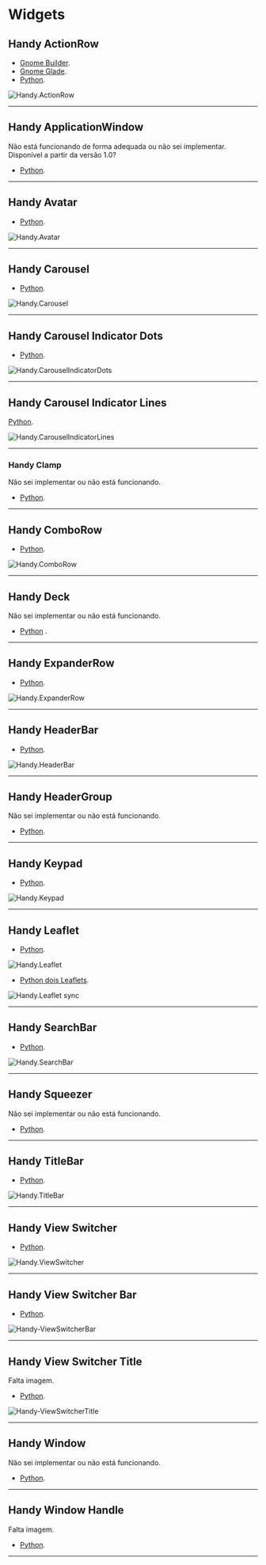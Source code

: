 # Widgets

## Handy ActionRow

- [Gnome Builder](https://github.com/natorsc/gui-python-gtk/tree/master/src/gtk3-libhandy/actionrow/builder).
- [Gnome Glade](https://github.com/natorsc/gui-python-gtk/tree/master/src/gtk3-libhandy/actionrow/glade).
- [Python](https://github.com/natorsc/gui-python-gtk/tree/master/src/gtk3-libhandy/actionrow).

![Handy.ActionRow](images/gtk3-libhandy/pygobject-hdy-actionrow.webp)

---

## Handy ApplicationWindow

Não está funcionando de forma adequada ou não sei implementar. Disponível a partir da versão 1.0?

- [Python](https://github.com/natorsc/gui-python-gtk/tree/master/src/gtk3-libhandy/actionrow).

---

## Handy Avatar

- [Python](https://github.com/natorsc/gui-python-gtk/tree/master/src/gtk3-libhandy/avatar).

![Handy.Avatar](images/gtk3-libhandy/pygobject-hdy-avatar.webp)

---

## Handy Carousel

- [Python](https://github.com/natorsc/gui-python-gtk/tree/master/src/gtk3-libhandy/carousel).

![Handy.Carousel](images/gtk3-libhandy/pygobject-hdy-carousel.webp)

---

## Handy Carousel Indicator Dots

- [Python](https://github.com/natorsc/gui-python-gtk/tree/master/src/gtk3-libhandy/carousel-indicator-dots).

![Handy.CarouselIndicatorDots](images/gtk3-libhandy/pygobject-hdy-carousel-indicator-dots.webp)

---

## Handy Carousel Indicator Lines

[Python](https://github.com/natorsc/gui-python-gtk/tree/master/src/gtk3-libhandy/carousel-indicator-lines).

![Handy.CarouselIndicatorLines](images/gtk3-libhandy/pygobject-hdy-carousel-indicator-lines.webp)

---

### Handy Clamp

Não sei implementar ou não está funcionando.

- [Python](https://github.com/natorsc/gui-python-gtk/tree/master/src/gtk3-libhandy/clamp).

---

## Handy ComboRow

- [Python](https://github.com/natorsc/gui-python-gtk/tree/master/src/gtk3-libhandy/comborow).

![Handy.ComboRow](images/gtk3-libhandy/pygobject-hdy-comborow.webp)

---

## Handy Deck

Não sei implementar ou não está funcionando.

- [Python](https://github.com/natorsc/gui-python-gtk/tree/master/src/gtk3-libhandy/deck) .

---

## Handy ExpanderRow

* [Python](https://github.com/natorsc/gui-python-gtk/tree/master/src/gtk3-libhandy/expanderrow).

![Handy.ExpanderRow](images/gtk3-libhandy/pygobject-hdy-expanderrow.webp)

---

## Handy HeaderBar

- [Python](https://github.com/natorsc/gui-python-gtk/tree/master/src/gtk3-libhandy/headerbar).

![Handy.HeaderBar](images/gtk3-libhandy/pygobject-hdy-headerbar.webp)

---

## Handy HeaderGroup

Não sei implementar ou não está funcionando.

- [Python](https://github.com/natorsc/gui-python-gtk/tree/master/src/gtk3-libhandy/headergroup).

---

## Handy Keypad

- [Python](https://github.com/natorsc/gui-python-gtk/tree/master/src/gtk3-libhandy/keypad).

![Handy.Keypad](images/gtk3-libhandy/pygobject-hdy-keypad.webp)

---

## Handy Leaflet

- [Python](https://github.com/natorsc/gui-python-gtk/tree/master/src/gtk3-libhandy/leaflet).

![Handy.Leaflet](images/gtk3-libhandy/pygobject-hdy-leaflet.webp)

- [Python dois Leaflets](https://github.com/natorsc/gui-python-gtk/tree/master/src/gtk3-libhandy/leaflet).

![Handy.Leaflet sync](images/gtk3-libhandy/pygobject-hdy-leaflet-sync.webp)

---

## Handy SearchBar

- [Python](https://github.com/natorsc/gui-python-gtk/tree/master/src/gtk3-libhandy/searchbar).

![Handy.SearchBar](images/gtk3-libhandy/pygobject-hdy-searchbar.webp)

---

## Handy Squeezer

Não sei implementar ou não está funcionando.

- [Python](https://github.com/natorsc/gui-python-gtk/tree/master/src/gtk3-libhandy/squeezer).

---

## Handy TitleBar

- [Python](https://github.com/natorsc/gui-python-gtk/tree/master/src/gtk3-libhandy/titlebar).

![Handy.TitleBar](images/gtk3-libhandy/pygobject-hdy-titlebar.webp)

---

## Handy View Switcher

- [Python](https://github.com/natorsc/gui-python-gtk/tree/master/src/gtk3-libhandy/viewswitcher).

![Handy.ViewSwitcher](images/gtk3-libhandy/pygobject-hdy-viewswitcher.webp)

---

## Handy View Switcher Bar

- [Python](https://github.com/natorsc/gui-python-gtk/tree/master/src/gtk3-libhandy/viewswitcherbar).

![Handy-ViewSwitcherBar](images/gtk3-libhandy/pygobject-hdy-viewswitcherbar.webp)

---

## Handy View Switcher Title

Falta imagem.

- [Python](https://github.com/natorsc/gui-python-gtk/tree/master/src/gtk3-libhandy/viewswitchertitle).

![Handy-ViewSwitcherTitle](images/gtk3-libhandy/pygobject-gtk3-libhandy-viewswitchertitle.webp)

---

## Handy Window

Não sei implementar ou não está funcionando.

- [Python](https://github.com/natorsc/gui-python-gtk/tree/master/src/gtk3-libhandy/window).

---

## Handy Window Handle

Falta imagem.

- [Python](https://github.com/natorsc/gui-python-gtk/tree/master/src/gtk3-libhandy/windowhandle).

---